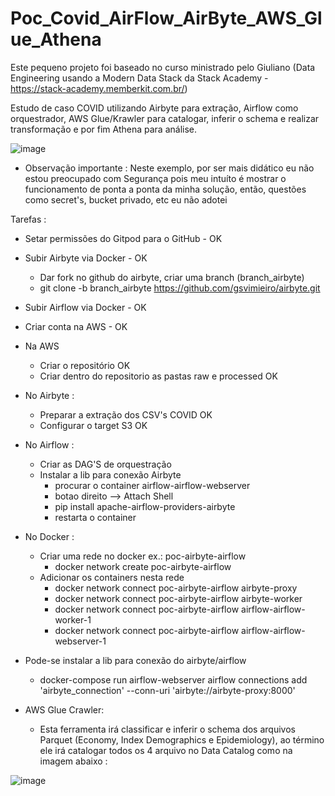 # Poc_Covid_AirFlow_AirByte_AWS_Glue_Athena

Este pequeno projeto foi baseado no curso ministrado pelo Giuliano (Data Engineering usando a Modern Data Stack da Stack Academy - https://stack-academy.memberkit.com.br/)

Estudo de caso COVID utilizando Airbyte para extração, Airflow como orquestrador, AWS Glue/Krawler para catalogar, inferir o schema e realizar transformação e por fim Athena para análise. 

![image](https://github.com/gsvimieiro/POC_Covid_AirFlow_AirByte_AWS_Glue_Athena/assets/25323854/a6960143-f077-4be2-80aa-2c3fc60d55a6)

- Observação importante : Neste exemplo, por ser mais didático eu não estou preocupado com Segurança pois meu intuíto é mostrar o funcionamento de ponta a ponta da minha solução, então, questões como secret's, bucket privado, etc eu não adotei

Tarefas :

- Setar permissões do Gitpod para o GitHub - OK
- Subir Airbyte via Docker - OK
    - Dar fork no github do airbyte, criar uma branch (branch_airbyte)
    - git clone -b branch_airbyte https://github.com/gsvimieiro/airbyte.git

- Subir Airflow via Docker - OK
- Criar conta na AWS - OK
- Na AWS
    - Criar o repositório OK
    - Criar dentro do repositorio as pastas raw e processed OK
- No Airbyte :
    - Preparar a extração dos CSV's COVID  OK
    - Configurar o target S3 OK
- No Airflow :
    - Criar as DAG'S de orquestração
    - Instalar a lib para conexão Airbyte
        - procurar o container airflow-airflow-webserver 
        - botao direito --> Attach Shell
        - pip install apache-airflow-providers-airbyte
        - restarta o container
- No Docker :
    - Criar uma rede no docker ex.: poc-airbyte-airflow
        - docker network create poc-airbyte-airflow
    - Adicionar os containers nesta rede 
        - docker network connect poc-airbyte-airflow airbyte-proxy
        - docker network connect poc-airbyte-airflow airbyte-worker
        - docker network connect poc-airbyte-airflow airflow-airflow-worker-1
        - docker network connect poc-airbyte-airflow airflow-airflow-webserver-1

- Pode-se instalar a lib para conexão do airbyte/airflow 

    - docker-compose run airflow-webserver airflow connections add 'airbyte_connection' --conn-uri 'airbyte://airbyte-proxy:8000'

- AWS Glue Crawler:
    - Esta ferramenta irá classificar e inferir o schema dos arquivos Parquet (Economy, Index Demographics e Epidemiology), ao término ele irá catalogar todos os 4 arquivo no Data Catalog como na imagem abaixo :

![image](https://github.com/gsvimieiro/POC_Covid_AirFlow_AirByte_AWS_Glue_Athena/assets/25323854/40cc46b9-89e1-4c49-adb0-355e167a7239)
      



